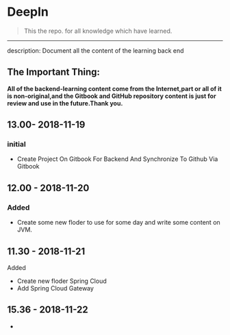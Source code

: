 # DeepIn

> This the repo. for all knowledge which have learned.

---
description: Document all the content of the learning back end

## The Important Thing:

**All of the backend-learning content come from the Internet,part or all of it is non-original,and the Gitbook and GitHub repository content is just for review and use in the future.Thank you.**

## 13.00- 2018-11-19

### initial

* Create Project On Gitbook For Backend And Synchronize To Github Via Gitbook

## 12.00 - 2018-11-20

### Added

* Create some new floder to use for some day and write some content on JVM.

## 11.30 - 2018-11-21

Added

* Create new floder Spring Cloud 
* Add Spring Cloud Gateway

## 15.36 - 2018-11-22

* 
